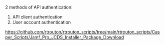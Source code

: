 2 methods of API authentication:

1. API client authentication
2. User account authentication

https://github.com/rtrouton/rtrouton_scripts/tree/main/rtrouton_scripts/Casper_Scripts/Jamf_Pro_JCDS_Installer_Package_Download
